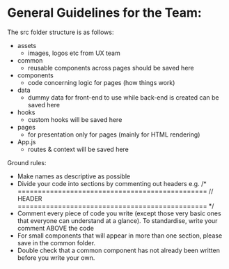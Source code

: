 # General Guidelines for the Team:
The src folder structure is as follows:
- assets
    - images, logos etc from UX team
- common
    - reusable components across pages should be saved here
- components
    - code concerning logic for pages (how things work)
- data
    - dummy data for front-end to use while back-end is created can be saved here
- hooks
    - custom hooks will be saved here
- pages
    - for presentation only for pages (mainly for HTML rendering)
- App.js
    - routes & context will be saved here

Ground rules:
- Make names as descriptive as possible
- Divide your code into sections by commenting out headers e.g.
    /* ===============================================
    // HEADER
    =============================================== */
- Comment every piece of code you write (except those very basic ones that everyone can understand at a glance). To standardise, write your comment ABOVE the code
- For small components that will appear in more than one section, please save in the common folder.
- Double check that a common component has not already been written before you write your own.